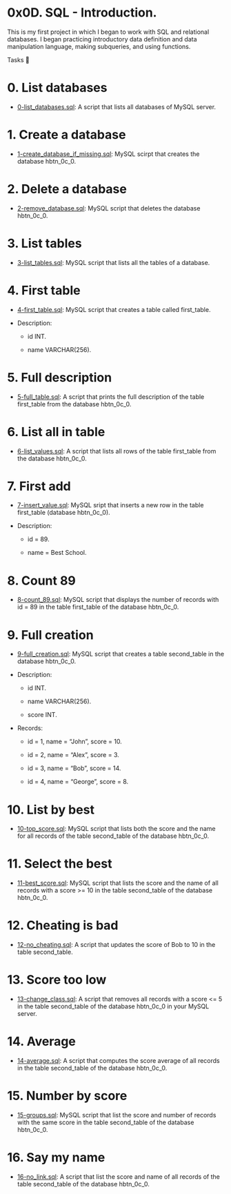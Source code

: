 # 0x0D. SQL - Introduction.

This is my first project in which I began to work with SQL and relational databases. I began practicing introductory data definition and data manipulation language, making subqueries, and using functions.

Tasks 📃

# 0. List databases

  + <u>[0-list_databases.sql](https://github.com/Heshbon/alx-higher_level_programming/blob/master/0x0D-SQL_introduction/0-list_databases.sql)</u>: A script that lists all databases of  MySQL server.

# 1. Create a database

  + <u>[1-create_database_if_missing.sql](https://github.com/Heshbon/alx-higher_level_programming/blob/master/0x0D-SQL_introduction/1-create_database_if_missing.sql)</u>: MySQL scirpt that creates the database hbtn_0c_0.

# 2. Delete a database

  + <u>[2-remove_database.sql](https://github.com/Heshbon/alx-higher_level_programming/blob/master/0x0D-SQL_introduction/2-remove_database.sql)</u>: MySQL script that deletes the database hbtn_0c_0.

# 3. List tables

  + <u>[3-list_tables.sql](https://github.com/Heshbon/alx-higher_level_programming/blob/master/0x0D-SQL_introduction/3-list_tables.sql)</u>: MySQL script that lists all the tables of a database.

# 4. First table

  + <u>[4-first_table.sql](https://github.com/Heshbon/alx-higher_level_programming/blob/master/0x0D-SQL_introduction/4-first_table.sql)</u>: MySQL script that creates a table called first_table.

  + Description:

	- id INT.

	- name VARCHAR(256).

# 5. Full description

  + <u>[5-full_table.sql](https://github.com/Heshbon/alx-higher_level_programming/blob/master/0x0D-SQL_introduction/5-full_table.sql)</u>: A script that prints the full description of the table first_table from the database hbtn_0c_0.

# 6. List all in table

  + <u>[6-list_values.sql](https://github.com/Heshbon/alx-higher_level_programming/blob/master/0x0D-SQL_introduction/6-list_values.sql)</u>: A script that lists all rows of the table first_table from the database hbtn_0c_0.

# 7. First add

  + <u>[7-insert_value.sql](https://github.com/Heshbon/alx-higher_level_programming/blob/master/0x0D-SQL_introduction/7-insert_value.sql)</u>: MySQL sript that inserts a new row in the table first_table (database hbtn_0c_0).

  + Description:

	- id = 89.

	- name = Best School.

# 8. Count 89

  + <u>[8-count_89.sql](https://github.com/Heshbon/alx-higher_level_programming/blob/master/0x0D-SQL_introduction/8-count_89.sql)</u>: MySQL script that displays the number of records with id = 89 in the table first_table of the database hbtn_0c_0.

# 9. Full creation

  + <u>[9-full_creation.sql](https://github.com/Heshbon/alx-higher_level_programming/blob/master/0x0D-SQL_introduction/9-full_creation.sql)</u>: MySQL script that creates a table second_table in the database hbtn_0c_0.

  + Description:

	- id INT.

	- name VARCHAR(256).

	- score INT.

  + Records:

	- id = 1, name = “John”, score = 10.

	- id = 2, name = “Alex”, score = 3.

	- id = 3, name = “Bob”, score = 14.

	- id = 4, name = “George”, score = 8.

# 10. List by best

  + <u>[10-top_score.sql](https://github.com/Heshbon/alx-higher_level_programming/blob/master/0x0D-SQL_introduction/10-top_score.sql)</u>: MySQL script that lists both the score and the name for all records of the table second_table of the database hbtn_0c_0.

# 11. Select the best

  + <u>[11-best_score.sql](https://github.com/Heshbon/alx-higher_level_programming/blob/master/0x0D-SQL_introduction/11-best_score.sql)</u>: MySQL script that lists the score and the name of all records with a score >= 10 in the table second_table of the database hbtn_0c_0.

# 12. Cheating is bad

  + <u>[12-no_cheating.sql](https://github.com/Heshbon/alx-higher_level_programming/blob/master/0x0D-SQL_introduction/12-no_cheating.sql)</u>: A script that updates the score of Bob to 10 in the table second_table.

# 13. Score too low

  + <u>[13-change_class.sql](https://github.com/Heshbon/alx-higher_level_programming/blob/master/0x0D-SQL_introduction/13-change_class.sql)</u>: A script that removes all records with a score <= 5 in the table second_table of the database hbtn_0c_0 in your MySQL server.

# 14. Average

  + <u>[14-average.sql](https://github.com/Heshbon/alx-higher_level_programming/blob/master/0x0D-SQL_introduction/14-average.sql)</u>: A script that computes the score average of all records in the table second_table of the database hbtn_0c_0.

# 15. Number by score

  + <u>[15-groups.sql](https://github.com/Heshbon/alx-higher_level_programming/blob/master/0x0D-SQL_introduction/15-groups.sql)</u>: MySQL script that list the score and number of records with the same score in the table second_table of the database hbtn_0c_0.

# 16. Say my name

  + <u>[16-no_link.sql](https://github.com/Heshbon/alx-higher_level_programming/blob/master/0x0D-SQL_introduction/16-no_link.sql)</u>: A script that list the score and name of all records of the table second_table of the database hbtn_0c_0.
